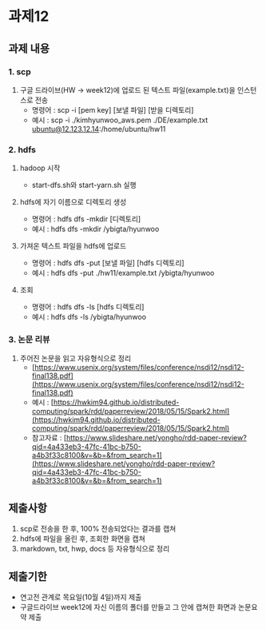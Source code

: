# 과제12

## 과제 내용
### 1. scp
1. 구글 드라이브(HW -> week12)에 업로드 된 텍스트 파일(example.txt)을 인스턴스로 전송
    - 명령어 : scp -i [pem key] [보낼 파일] [받을 디렉토리]
    - 예시 : scp -i ./kimhyunwoo_aws.pem ./DE/example.txt ubuntu@12.123.12.14:/home/ubuntu/hw11

### 2. hdfs
1. hadoop 시작
    - start-dfs.sh와 start-yarn.sh 실행
    
2. hdfs에 자기 이름으로 디렉토리 생성
    - 명령어 : hdfs dfs -mkdir [디렉토리]
    - 예시 : hdfs dfs -mkdir /ybigta/hyunwoo
    
3. 가져온 텍스트 파일을 hdfs에 업로드
    - 명령어 : hdfs dfs -put [보낼 파일] [hdfs 디렉토리]
    - 예시 : hdfs dfs -put ./hw11/example.txt /ybigta/hyunwoo
    
4. 조회
    - 명령어 : hdfs dfs -ls [hdfs 디렉토리]
    - 예시 : hdfs dfs -ls /ybigta/hyunwoo

### 3. 논문 리뷰
1. 주어진 논문을 읽고 자유형식으로 정리
    - [https://www.usenix.org/system/files/conference/nsdi12/nsdi12-final138.pdf](https://www.usenix.org/system/files/conference/nsdi12/nsdi12-final138.pdf)
    - 예시 : [https://hwkim94.github.io/distributed-computing/spark/rdd/paperreview/2018/05/15/Spark2.html](https://hwkim94.github.io/distributed-computing/spark/rdd/paperreview/2018/05/15/Spark2.html)
    - 참고자료 : [https://www.slideshare.net/yongho/rdd-paper-review?qid=4a433eb3-47fc-41bc-b750-a4b3f33c8100&v=&b=&from_search=1](https://www.slideshare.net/yongho/rdd-paper-review?qid=4a433eb3-47fc-41bc-b750-a4b3f33c8100&v=&b=&from_search=1)

## 제출사항
1. scp로 전송을 한 후, 100% 전송되었다는 결과를 캡쳐
2. hdfs에 파일을 올린 후, 조회한 화면을 캡쳐
3. markdown, txt, hwp, docs 등 자유형식으로 정리

## 제출기한
- 연고전 관계로 목요일(10월 4일)까지 제출
- 구글드라이브 week12에 자신 이름의 폴더를 만들고 그 안에 캡쳐한 화면과 논문요약 제출
